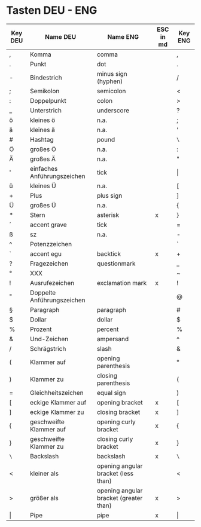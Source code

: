 # Tasten DEU - ENG
|Key DEU|Name DEU|Name ENG|ESC in md|Key ENG|
|---|---|---|---|---|
|,|Komma|comma||,|
|.|Punkt|dot||.|
|-|Bindestrich|minus sign (hyphen)||/|
|;|Semikolon|semicolon||<|
|:|Doppelpunkt|colon||>|
|_|Unterstrich|underscore||?|
|ö|kleines ö|n.a.||;|
|ä|kleines ä|n.a.||'|
|#|Hashtag|pound||`\`|
|Ö|großes Ö|n.a.||:|
|Ä|großes Ä|n.a.||"|
|'|einfaches Anführungszeichen|tick||\||
|ü|kleines Ü|n.a.||\[|
|+|Plus|plus sign||\]|
|Ü|großes Ü|n.a.||{|
|\*|Stern|asterisk|x|\}|
|´|accent grave|tick||=|
|ß|sz|n.a.||-|
|^|Potenzzeichen|||\`|
|\`|accent egu|backtick|x|+|
|?|Fragezeichen|questionmark||_|
|°|XXX|||~|
|!|Ausrufezeichen|exclamation mark|x|!|
|"|Doppelte Anführungszeichen|||@|
|§|Paragraph|paragraph||#|
|$|Dollar|dollar||$|
|%|Prozent|percent||%|
|&|Und-Zeichen|ampersand||^|
|/|Schrägstrich|slash||&|
|(|Klammer auf|opening parenthesis||°|
|)|Klammer zu|closing parenthesis||(|
|=|Gleichheitszeichen|equal sign||)|
|\[|eckige Klammer auf|opening bracket|x|\[|
|\]|eckige Klammer zu|closing bracket|x|\]|
|\{|geschweifte Klammer auf|opening curly bracket|x|\{|
|\}|geschweifte Klammer zu|closing curly bracket|x|\}|
|`\`|Backslash|backslash|x|`\`|
|<|kleiner als|opening angular bracket (less than)||<|
|\>|größer als|opening angular bracket (greater than)|x|\>|
|\||Pipe|pipe|x|\||